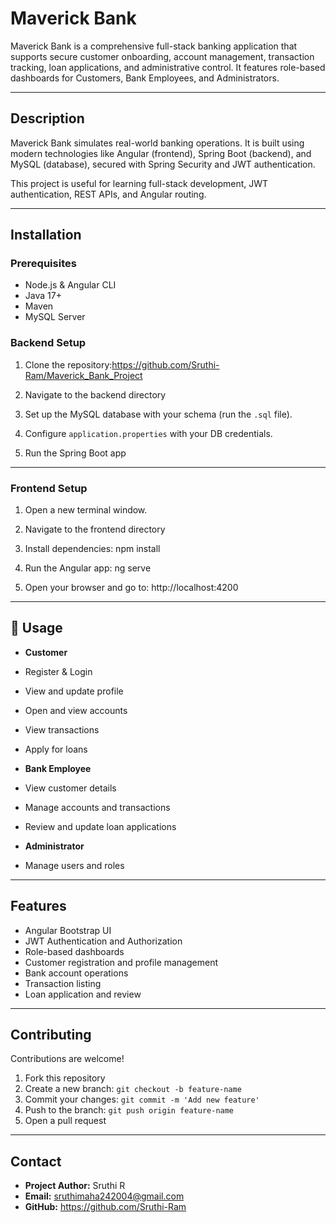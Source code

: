 # Maverick Bank

Maverick Bank is a comprehensive full-stack banking application that supports secure customer onboarding, account management, transaction tracking, loan applications, and administrative control. It features role-based dashboards for Customers, Bank Employees, and Administrators.

---

## Description

Maverick Bank simulates real-world banking operations. It is built using modern technologies like Angular (frontend), Spring Boot (backend), and MySQL (database), secured with Spring Security and JWT authentication.

This project is useful for learning full-stack development, JWT authentication, REST APIs, and Angular routing.

---

## Installation

### Prerequisites

- Node.js & Angular CLI
- Java 17+
- Maven
- MySQL Server

### Backend Setup

1. Clone the repository:https://github.com/Sruthi-Ram/Maverick_Bank_Project

2. Navigate to the backend directory


3. Set up the MySQL database with your schema (run the `.sql` file).

4. Configure `application.properties` with your DB credentials.

5. Run the Spring Boot app
   
---

### Frontend Setup

1. Open a new terminal window.

2. Navigate to the frontend directory

3. Install dependencies: npm install

4. Run the Angular app: ng serve

5. Open your browser and go to: http://localhost:4200

---

## 🚀 Usage

- **Customer**
- Register & Login
- View and update profile
- Open and view accounts
- View transactions
- Apply for loans

- **Bank Employee**
- View customer details
- Manage accounts and transactions
- Review and update loan applications

- **Administrator**
- Manage users and roles

---

## Features

- Angular Bootstrap UI
- JWT Authentication and Authorization
- Role-based dashboards
- Customer registration and profile management
- Bank account operations
- Transaction listing
- Loan application and review

---

## Contributing

Contributions are welcome!

1. Fork this repository
2. Create a new branch: `git checkout -b feature-name`
3. Commit your changes: `git commit -m 'Add new feature'`
4. Push to the branch: `git push origin feature-name`
5. Open a pull request

---

## Contact

- **Project Author:** Sruthi R  
- **Email:** sruthimaha242004@gmail.com  
- **GitHub:** https://github.com/Sruthi-Ram



